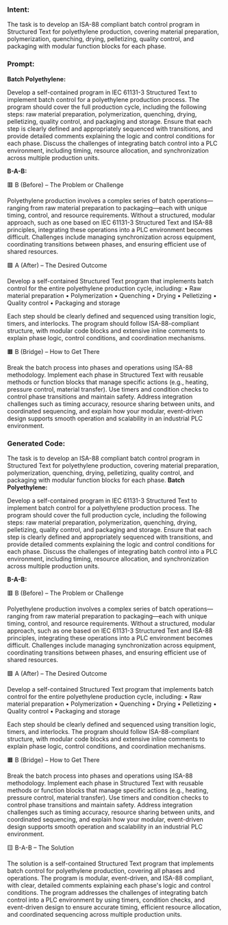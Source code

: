 ### Intent:
The task is to develop an ISA-88 compliant batch control program in Structured Text for polyethylene production, covering material preparation, polymerization, quenching, drying, pelletizing, quality control, and packaging with modular function blocks for each phase.

### Prompt:
**Batch Polyethylene:**

Develop a self-contained program in IEC 61131-3 Structured Text to implement batch control for a polyethylene production process. The program should cover the full production cycle, including the following steps: raw material preparation, polymerization, quenching, drying, pelletizing, quality control, and packaging and storage. Ensure that each step is clearly defined and appropriately sequenced with transitions, and provide detailed comments explaining the logic and control conditions for each phase. Discuss the challenges of integrating batch control into a PLC environment, including timing, resource allocation, and synchronization across multiple production units.

**B-A-B:**

🟥 B (Before) – The Problem or Challenge

Polyethylene production involves a complex series of batch operations—ranging from raw material preparation to packaging—each with unique timing, control, and resource requirements. Without a structured, modular approach, such as one based on IEC 61131-3 Structured Text and ISA-88 principles, integrating these operations into a PLC environment becomes difficult. Challenges include managing synchronization across equipment, coordinating transitions between phases, and ensuring efficient use of shared resources.

🟩 A (After) – The Desired Outcome

Develop a self-contained Structured Text program that implements batch control for the entire polyethylene production cycle, including:
	•	Raw material preparation
	•	Polymerization
	•	Quenching
	•	Drying
	•	Pelletizing
	•	Quality control
	•	Packaging and storage

Each step should be clearly defined and sequenced using transition logic, timers, and interlocks. The program should follow ISA-88-compliant structure, with modular code blocks and extensive inline comments to explain phase logic, control conditions, and coordination mechanisms.

🟧 B (Bridge) – How to Get There

Break the batch process into phases and operations using ISA-88 methodology. Implement each phase in Structured Text with reusable methods or function blocks that manage specific actions (e.g., heating, pressure control, material transfer). Use timers and condition checks to control phase transitions and maintain safety. Address integration challenges such as timing accuracy, resource sharing between units, and coordinated sequencing, and explain how your modular, event-driven design supports smooth operation and scalability in an industrial PLC environment.

### Generated Code:
The task is to develop an ISA-88 compliant batch control program in Structured Text for polyethylene production, covering material preparation, polymerization, quenching, drying, pelletizing, quality control, and packaging with modular function blocks for each phase.
**Batch Polyethylene:**

Develop a self-contained program in IEC 61131-3 Structured Text to implement batch control for a polyethylene production process. The program should cover the full production cycle, including the following steps: raw material preparation, polymerization, quenching, drying, pelletizing, quality control, and packaging and storage. Ensure that each step is clearly defined and appropriately sequenced with transitions, and provide detailed comments explaining the logic and control conditions for each phase. Discuss the challenges of integrating batch control into a PLC environment, including timing, resource allocation, and synchronization across multiple production units.

**B-A-B:**

🟥 B (Before) – The Problem or Challenge

Polyethylene production involves a complex series of batch operations—ranging from raw material preparation to packaging—each with unique timing, control, and resource requirements. Without a structured, modular approach, such as one based on IEC 61131-3 Structured Text and ISA-88 principles, integrating these operations into a PLC environment becomes difficult. Challenges include managing synchronization across equipment, coordinating transitions between phases, and ensuring efficient use of shared resources.

🟩 A (After) – The Desired Outcome

Develop a self-contained Structured Text program that implements batch control for the entire polyethylene production cycle, including:
	•	Raw material preparation
	•	Polymerization
	•	Quenching
	•	Drying
	•	Pelletizing
	•	Quality control
	•	Packaging and storage

Each step should be clearly defined and sequenced using transition logic, timers, and interlocks. The program should follow ISA-88-compliant structure, with modular code blocks and extensive inline comments to explain phase logic, control conditions, and coordination mechanisms.

🟧 B (Bridge) – How to Get There

Break the batch process into phases and operations using ISA-88 methodology. Implement each phase in Structured Text with reusable methods or function blocks that manage specific actions (e.g., heating, pressure control, material transfer). Use timers and condition checks to control phase transitions and maintain safety. Address integration challenges such as timing accuracy, resource sharing between units, and coordinated sequencing, and explain how your modular, event-driven design supports smooth operation and scalability in an industrial PLC environment.

🟨 B-A-B – The Solution

The solution is a self-contained Structured Text program that implements batch control for polyethylene production, covering all phases and operations. The program is modular, event-driven, and ISA-88 compliant, with clear, detailed comments explaining each phase's logic and control conditions. The program addresses the challenges of integrating batch control into a PLC environment by using timers, condition checks, and event-driven design to ensure accurate timing, efficient resource allocation, and coordinated sequencing across multiple production units.
